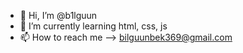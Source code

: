 - 👋 Hi, I’m @b1lguun
- 🌱 I’m currently learning html, css, js
- 📫 How to reach me --> bilguunbek369@gmail.com

<!---
b1lguun/b1lguun is a ✨ special ✨ repository because its `README.md` (this file) appears on your GitHub profile.
You can click the Preview link to take a look at your changes.
--->
